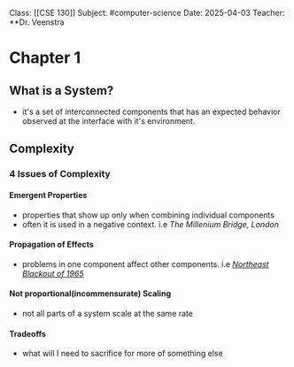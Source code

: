 Class: [[CSE 130]]
Subject: #computer-science 
Date: 2025-04-03
Teacher: **Dr. Veenstra

# Chapter 1

## What is a System?

- it's a set of interconnected components that has an expected behavior observed at the interface with it's environment.

## Complexity

### 4 Issues of Complexity

#### Emergent Properties
- properties that show up only when combining individual components
- often it is used in a negative context. i.e *The Millenium Bridge, London*

#### Propagation of Effects
- problems in one component affect other components. i.e [*Northeast Blackout of 1965*](https://en.wikipedia.org/wiki/Northeast_blackout_of_1965)

#### Not proportional(incommensurate) Scaling
- not all parts of a system scale at the same rate 

#### Tradeoffs
- what will I need to sacrifice for more of something else

